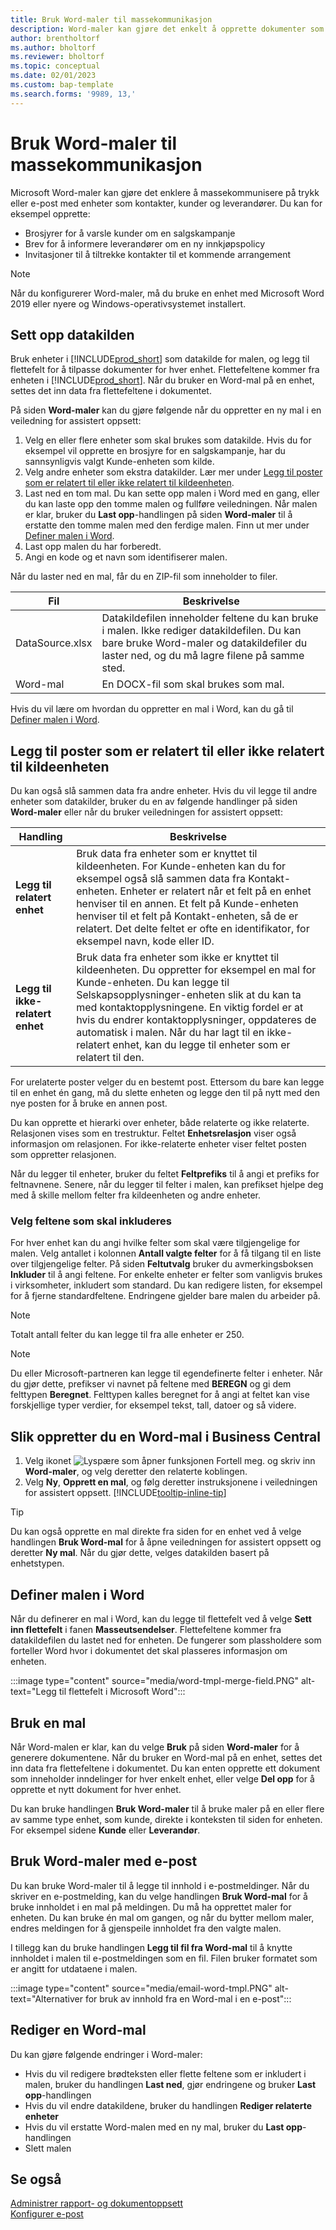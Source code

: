 ```yaml
---
title: Bruk Word-maler til massekommunikasjon
description: Word-maler kan gjøre det enkelt å opprette dokumenter som er tilpasset for bestemte enheter.
author: brentholtorf
ms.author: bholtorf
ms.reviewer: bholtorf
ms.topic: conceptual
ms.date: 02/01/2023
ms.custom: bap-template
ms.search.forms: '9989, 13,'
---
```


# <a name="use-word-templates-for-bulk-communication"></a><a name="use-word-templates-for-bulk-communication"></a><a name="use-word-templates-for-bulk-communication"></a>Bruk Word-maler til massekommunikasjon

Microsoft Word-maler kan gjøre det enklere å massekommunisere på trykk eller e-post med enheter som kontakter, kunder og leverandører. Du kan for eksempel opprette:

* Brosjyrer for å varsle kunder om en salgskampanje
* Brev for å informere leverandører om en ny innkjøpspolicy
* Invitasjoner til å tiltrekke kontakter til et kommende arrangement

> [!NOTE]
> Når du konfigurerer Word-maler, må du bruke en enhet med Microsoft Word 2019 eller nyere og Windows-operativsystemet installert.

## <a name="set-up-the-source-of-data"></a><a name="set-up-the-source-of-data"></a><a name="set-up-the-source-of-data"></a>Sett opp datakilden

Bruk enheter i [!INCLUDE[prod_short](includes/prod_short.md)] som datakilde for malen, og legg til flettefelt for å tilpasse dokumenter for hver enhet. Flettefeltene kommer fra enheten i [!INCLUDE[prod_short](includes/prod_short.md)]. Når du bruker en Word-mal på en enhet, settes det inn data fra flettefeltene i dokumentet.

På siden **Word-maler** kan du gjøre følgende når du oppretter en ny mal i en veiledning for assistert oppsett:

1. Velg en eller flere enheter som skal brukes som datakilde. Hvis du for eksempel vil opprette en brosjyre for en salgskampanje, har du sannsynligvis valgt Kunde-enheten som kilde.
2. Velg andre enheter som ekstra datakilder. Lær mer under [Legg til poster som er relatert til eller ikke relatert til kildeenheten](#add-entries-that-are-related-or-unrelated-to-the-source-entity).
3. Last ned en tom mal. Du kan sette opp malen i Word med en gang, eller du kan laste opp den tomme malen og fullføre veiledningen. Når malen er klar, bruker du **Last opp**-handlingen på siden **Word-maler** til å erstatte den tomme malen med den ferdige malen. Finn ut mer under [Definer malen i Word](#set-up-the-template-in-word).
4. Last opp malen du har forberedt.
5. Angi en kode og et navn som identifiserer malen.

Når du laster ned en mal, får du en ZIP-fil som inneholder to filer.

|Fil  |Beskrivelse  |
|---------|---------|
|DataSource.xlsx     | Datakildefilen inneholder feltene du kan bruke i malen. Ikke rediger datakildefilen. Du kan bare bruke Word-maler og datakildefiler du laster ned, og du må lagre filene på samme sted.     |
|Word-mal     | En DOCX-fil som skal brukes som mal.        |

Hvis du vil lære om hvordan du oppretter en mal i Word, kan du gå til [Definer malen i Word](#set-up-the-template-in-word).

## <a name="add-entries-that-are-related-or-unrelated-to-the-source-entity"></a><a name="add-entries-that-are-related-or-unrelated-to-the-source-entity"></a><a name="add-entries-that-are-related-or-unrelated-to-the-source-entity"></a>Legg til poster som er relatert til eller ikke relatert til kildeenheten

Du kan også slå sammen data fra andre enheter. Hvis du vil legge til andre enheter som datakilder, bruker du en av følgende handlinger på siden **Word-maler** eller når du bruker veiledningen for assistert oppsett:

|Handling  |Beskrivelse  |
|---------|---------|
|**Legg til relatert enhet**  | Bruk data fra enheter som er knyttet til kildeenheten. For Kunde-enheten kan du for eksempel også slå sammen data fra Kontakt-enheten. Enheter er relatert når et felt på en enhet henviser til en annen. Et felt på Kunde-enheten henviser til et felt på Kontakt-enheten, så de er relatert. Det delte feltet er ofte en identifikator, for eksempel navn, kode eller ID.        |
|**Legg til ikke-relatert enhet**| Bruk data fra enheter som ikke er knyttet til kildeenheten. Du oppretter for eksempel en mal for Kunde-enheten. Du kan legge til Selskapsopplysninger-enheten slik at du kan ta med kontaktopplysningene. En viktig fordel er at hvis du endrer kontaktopplysninger, oppdateres de automatisk i malen. Når du har lagt til en ikke-relatert enhet, kan du legge til enheter som er relatert til den.         |

For urelaterte poster velger du en bestemt post. Ettersom du bare kan legge til en enhet én gang, må du slette enheten og legge den til på nytt med den nye posten for å bruke en annen post.

Du kan opprette et hierarki over enheter, både relaterte og ikke relaterte. Relasjonen vises som en trestruktur. Feltet **Enhetsrelasjon** viser også informasjon om relasjonen. For ikke-relaterte enheter viser feltet posten som oppretter relasjonen.

Når du legger til enheter, bruker du feltet **Feltprefiks** til å angi et prefiks for feltnavnene. Senere, når du legger til felter i malen, kan prefikset hjelpe deg med å skille mellom felter fra kildeenheten og andre enheter.

### <a name="select-the-fields-to-include"></a><a name="select-the-fields-to-include"></a><a name="select-the-fields-to-include"></a>Velg feltene som skal inkluderes

For hver enhet kan du angi hvilke felter som skal være tilgjengelige for malen. Velg antallet i kolonnen **Antall valgte felter** for å få tilgang til en liste over tilgjengelige felter. På siden **Feltutvalg** bruker du avmerkingsboksen **Inkluder** til å angi feltene. For enkelte enheter er felter som vanligvis brukes i virksomheter, inkludert som standard. Du kan redigere listen, for eksempel for å fjerne standardfeltene. Endringene gjelder bare malen du arbeider på.

> [!NOTE]
> Totalt antall felter du kan legge til fra alle enheter er 250.

> [!NOTE]
> Du eller Microsoft-partneren kan legge til egendefinerte felter i enheter. Når du gjør dette, prefikser vi navnet på feltene med **BEREGN** og gi dem felttypen **Beregnet**. Felttypen kalles beregnet for å angi at feltet kan vise forskjellige typer verdier, for eksempel tekst, tall, datoer og så videre.

## <a name="to-create-a-word-template-in-business-central"></a><a name="to-create-a-word-template-in-business-central"></a><a name="to-create-a-word-template-in-business-central"></a>Slik oppretter du en Word-mal i Business Central

1. Velg ikonet ![Lyspære som åpner funksjonen Fortell meg.](media/ui-search/search_small.png "Fortell hva du vil gjøre") og skriv inn **Word-maler**, og velg deretter den relaterte koblingen.
2. Velg **Ny**, **Opprett en mal**, og følg deretter instruksjonene i veiledningen for assistert oppsett. [!INCLUDE[tooltip-inline-tip](includes/tooltip-inline-tip_md.md)]

> [!TIP]
> Du kan også opprette en mal direkte fra siden for en enhet ved å velge handlingen **Bruk Word-mal** for å åpne veiledningen for assistert oppsett og deretter **Ny mal**. Når du gjør dette, velges datakilden basert på enhetstypen.

## <a name="set-up-the-template-in-word"></a><a name="set-up-the-template-in-word"></a><a name="set-up-the-template-in-word"></a>Definer malen i Word

Når du definerer en mal i Word, kan du legge til flettefelt ved å velge **Sett inn flettefelt** i fanen **Masseutsendelser**. Flettefeltene kommer fra datakildefilen du lastet ned for enheten. De fungerer som plassholdere som forteller Word hvor i dokumentet det skal plasseres informasjon om enheten.

:::image type="content" source="media/word-tmpl-merge-field.PNG" alt-text="Legg til flettefelt i Microsoft Word":::

## <a name="apply-a-template"></a><a name="apply-a-template"></a><a name="apply-a-template"></a>Bruk en mal

Når Word-malen er klar, kan du velge **Bruk** på siden **Word-maler** for å generere dokumentene. Når du bruker en Word-mal på en enhet, settes det inn data fra flettefeltene i dokumentet. Du kan enten opprette ett dokument som inneholder inndelinger for hver enkelt enhet, eller velge **Del opp** for å opprette et nytt dokument for hver enhet.

Du kan bruke handlingen **Bruk Word-maler** til å bruke maler på en eller flere av samme type enhet, som kunde, direkte i konteksten til siden for enheten. For eksempel sidene **Kunde** eller **Leverandør**.

## <a name="use-word-templates-with-email"></a><a name="use-word-templates-with-email"></a><a name="use-word-templates-with-email"></a>Bruk Word-maler med e-post

Du kan bruke Word-maler til å legge til innhold i e-postmeldinger. Når du skriver en e-postmelding, kan du velge handlingen **Bruk Word-mal** for å bruke innholdet i en mal på meldingen. Du må ha opprettet maler for enheten. Du kan bruke én mal om gangen, og når du bytter mellom maler, endres meldingen for å gjenspeile innholdet fra den valgte malen.

I tillegg kan du bruke handlingen **Legg til fil fra Word-mal** til å knytte innholdet i malen til e-postmeldingen som en fil. Filen bruker formatet som er angitt for utdataene i malen.

:::image type="content" source="media/email-word-tmpl.PNG" alt-text="Alternativer for bruk av innhold fra en Word-mal i en e-post":::

## <a name="edit-a-word-template"></a><a name="edit-a-word-template"></a><a name="edit-a-word-template"></a>Rediger en Word-mal

Du kan gjøre følgende endringer i Word-maler:

* Hvis du vil redigere brødteksten eller flette feltene som er inkludert i malen, bruker du handlingen **Last ned**, gjør endringene og bruker **Last opp**-handlingen
* Hvis du vil endre datakildene, bruker du handlingen **Rediger relaterte enheter**
* Hvis du vil erstatte Word-malen med en ny mal, bruker du **Last opp**-handlingen
* Slett malen

## <a name="see-also"></a><a name="see-also"></a><a name="see-also"></a>Se også

[Administrer rapport- og dokumentoppsett](ui-manage-report-layouts.md)  
[Konfigurer e-post](admin-how-setup-email.md)  
